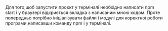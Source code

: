 Для того,щоб запустити проєкт у терміналі необхідно написати npm start і у браузері відкриється вкладка з написаним мною кодом. Проте попередньо потрібно ініціалізувати файли і модулі для коректної роботи програми,написавши команду npm i у терміналі.